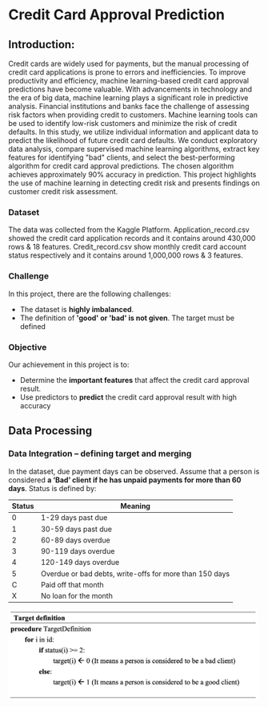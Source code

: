 # Credit Card Approval Prediction

## Introduction:

Credit cards are widely used for payments, but the manual processing of credit card applications is prone to errors and inefficiencies. To improve productivity and efficiency, machine learning-based credit card approval predictions have become valuable. With advancements in technology and the era of big data, machine learning plays a significant role in predictive analysis. Financial institutions and banks face the challenge of assessing risk factors when providing credit to customers. Machine learning tools can be used to identify low-risk customers and minimize the risk of credit defaults. In this study, we utilize individual information and applicant data to predict the likelihood of future credit card defaults. We conduct exploratory data analysis, compare supervised machine learning algorithms, extract key features for identifying "bad" clients, and select the best-performing algorithm for credit card approval predictions. The chosen algorithm achieves approximately 90% accuracy in prediction. This project highlights the use of machine learning in detecting credit risk and presents findings on customer credit risk assessment.

### Dataset
The data was collected from the Kaggle Platform. Application_record.csv showed the credit card
application records and it contains around 430,000 rows & 18 features. Credit_record.csv show
monthly credit card account status respectively and it contains around 1,000,000 rows
& 3 features. 

### Challenge

In this project, there are the following challenges:
- The dataset is **highly imbalanced**.
- The definition of **'good' or 'bad' is not given**. The target must be defined

### Objective

Our achievement in this project is to:
- Determine the **important features** that affect the credit card approval result.
- Use predictors to **predict** the credit card approval result with high accuracy

## Data Processing

### Data Integration – defining target and merging

In the dataset, due payment days can be observed. Assume that a person is considered **a ‘Bad’ client if he has unpaid payments for more than 60 days**. Status is defined by:

| Status  | Meaning |
| ------------- | ------------- |
| 0  | 1-29 days past due  |
| 1  | 30-59 days past due  |
| 2  | 60-89 days overdue  |
| 3  | 90-119 days overdue  |
| 4  | 120-149 days overdue  |
| 5  | Overdue or bad debts, write-offs for more than 150 days  |
| C  | Paid off that month  |
| X  | No loan for the month  |

<img src='./image/TargetDefinition.png' width='500'>
